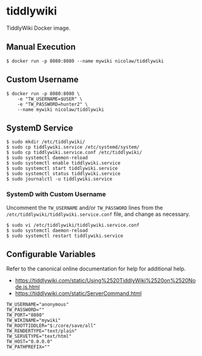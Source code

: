# tiddlywiki

TiddlyWiki Docker image.

## Manual Execution

```
$ docker run -p 8080:8080 --name mywiki nicolaw/tiddlywiki
```

## Custom Username

```
$ docker run -p 8080:8080 \
    -e "TW_USERNAME=$USER" \
    -e "TW_PASSWORD=hunter2" \
    --name mywiki nicolaw/tiddlywiki
```

## SystemD Service

```
$ sudo mkdir /etc/tiddlywiki/
$ sudo cp tiddlywiki.service /etc/systemd/system/
$ sudo cp tiddlywiki.service.conf /etc/tiddlywiki/
$ sudo systemctl daemon-reload
$ sudo systemctl enable tiddlywiki.service
$ sudo systemctl start tiddlywiki.service
$ sudo systemctl status tiddlywiki.service
$ sudo journalctl -u tiddlywiki.service
```

### SystemD with Custom Username

Uncomment the `TW_USERNAME` and/or `TW_PASSWORD` lines from the
`/etc/tiddlywiki/tiddlywiki.service.conf` file, and change as necessary.

```
$ sudo vi /etc/tiddlywiki/tiddlywiki.service.conf
$ sudo systemctl daemon-reload
$ sudo systemctl restart tiddlywiki.service
```

## Configurable Variables

Refer to the canonical online documentation for help for additional help.

* https://tiddlywiki.com/static/Using%2520TiddlyWiki%2520on%2520Node.js.html
* https://tiddlywiki.com/static/ServerCommand.html

```
TW_USERNAME="anonymous"
TW_PASSWORD=""
TW_PORT="8080"
TW_WIKINAME="mywiki"
TW_ROOTTIDDLER="$:/core/save/all"
TW_RENDERTYPE="text/plain"
TW_SERVETYPE="text/html"
TW_HOST="0.0.0.0"
TW_PATHPREFIX=""
```
